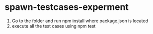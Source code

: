# spawn-testcases-experment

1. Go to the folder and run npm install where package.json is located
2. execute all the test cases using npm test
